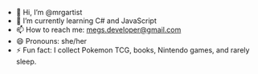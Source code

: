 - 👋 Hi, I’m @mrgartist
- 🌱 I’m currently learning C# and JavaScript
- 📫 How to reach me: megs.developer@gmail.com
- 😄 Pronouns: she/her
- ⚡ Fun fact: I collect Pokemon TCG, books, Nintendo games, and rarely sleep.

<!---
mrgartist/mrgartist is a ✨ special ✨ repository because its `README.md` (this file) appears on your GitHub profile.
You can click the Preview link to take a look at your changes.
--->
